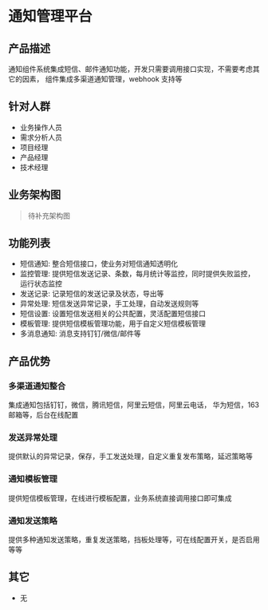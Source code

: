 # 通知管理平台

## 产品描述

通知组件系统集成短信、邮件通知功能，开发只需要调用接口实现，不需要考虑其它的因素，
组件集成多渠道通知管理，webhook 支持等

## 针对人群

- 业务操作人员
- 需求分析人员
- 项目经理
- 产品经理
- 技术经理

## 业务架构图

> 待补充架构图

## 功能列表

- 短信通知: 整合短信接口，使业务对短信通知透明化
- 监控管理: 提供短信发送记录、条数，每月统计等监控，同时提供失败监控，运行状态监控
- 发送记录: 记录短信的发送记录及状态，导出等
- 异常处理: 短信发送异常记录，手工处理，自动发送规则等
- 短信设置: 设置短信发送相关的公共配置，灵活配置短信接口
- 模板管理: 提供短信模板管理功能，用于自定义短信模板管理
- 多消息通知: 消息支持钉钉/微信/邮件等

## 产品优势

### 多渠道通知整合

集成通知包括钉钉，微信，腾讯短信，阿里云短信，阿里云电话，
华为短信，163 邮箱等，后台在线配置

### 发送异常处理

提供默认的异常记录，保存，手工发送处理，自定义重复发布策略，延迟策略等

### 通知模板管理

提供短信模板管理，在线进行模板配置，业务系统直接调用接口即可集成

### 通知发送策略

提供多种通知发送策略，重复发送策略，挡板处理等，可在线配置开关，是否启用等等

## 其它

- 无

